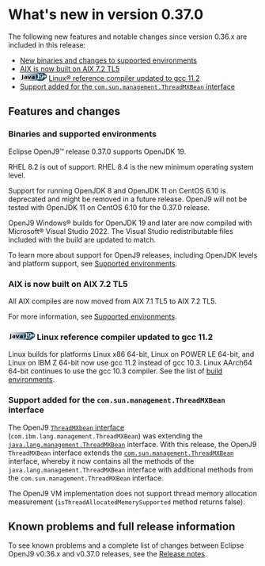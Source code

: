 <!--
* Copyright (c) 2017, 2023 IBM Corp. and others
*
* This program and the accompanying materials are made
* available under the terms of the Eclipse Public License 2.0
* which accompanies this distribution and is available at
* https://www.eclipse.org/legal/epl-2.0/ or the Apache
* License, Version 2.0 which accompanies this distribution and
* is available at https://www.apache.org/licenses/LICENSE-2.0.
*
* This Source Code may also be made available under the
* following Secondary Licenses when the conditions for such
* availability set forth in the Eclipse Public License, v. 2.0
* are satisfied: GNU General Public License, version 2 with
* the GNU Classpath Exception [1] and GNU General Public
* License, version 2 with the OpenJDK Assembly Exception [2].
*
* [1] https://www.gnu.org/software/classpath/license.html
* [2] https://openjdk.org/legal/assembly-exception.html
*
* SPDX-License-Identifier: EPL-2.0 OR Apache-2.0 OR GPL-2.0 WITH
* Classpath-exception-2.0 OR LicenseRef-GPL-2.0 WITH Assembly-exception
-->

# What's new in version 0.37.0

The following new features and notable changes since version 0.36.x are included in this release:

- [New binaries and changes to supported environments](#binaries-and-supported-environments)
- [AIX is now built on AIX 7.2 TL5](#aix-is-now-built-on-aix-72-tl5)
- ![Start of content that applies to Java 19 plus](cr/java19plus.png) [Linux&reg; reference compiler updated to gcc 11.2](#linux-reference-compiler-updated-to-gcc-112)
- [Support added for the `com.sun.management.ThreadMXBean` interface](#support-added-for-the-comsunmanagementthreadmxbean-interface)

## Features and changes

### Binaries and supported environments

Eclipse OpenJ9&trade; release 0.37.0 supports OpenJDK 19.

RHEL 8.2 is out of support. RHEL 8.4 is the new minimum operating system level.

Support for running OpenJDK 8 and OpenJDK 11 on CentOS 6.10 is deprecated and might be removed in a future release. OpenJ9 will not be tested with OpenJDK 11 on CentOS 6.10 for the 0.37.0 release.

OpenJ9 Windows&reg; builds for OpenJDK 19 and later are now compiled with Microsoft&reg; Visual Studio 2022. The Visual Studio redistributable files included with the build are updated to match.

To learn more about support for OpenJ9 releases, including OpenJDK levels and platform support, see [Supported environments](openj9_support.md).

### AIX is now built on AIX 7.2 TL5

All AIX compiles are now moved from AIX 7.1 TL5 to AIX 7.2 TL5.

For more information, see [Supported environments](openj9_support.md).

### ![Start of content that applies to Java 19 plus](cr/java19plus.png) Linux reference compiler updated to gcc 11.2

Linux builds for platforms Linux x86 64-bit, Linux on POWER LE 64-bit, and Linux on IBM Z 64-bit now use gcc 11.2 instead of gcc 10.3. Linux AArch64 64-bit continues to use the gcc 10.3 compiler. See the list of [build environments](openj9_support.md#build-environments).

### Support added for the `com.sun.management.ThreadMXBean` interface

The OpenJ9 [`ThreadMXbean` interface](https://www.eclipse.org/openj9/docs/api-langmgmt/) (`com.ibm.lang.management.ThreadMXBean`) was extending the [`java.lang.management.ThreadMXBean`](https://docs.oracle.com/javase/8/docs/api/java/lang/management/ThreadMXBean.html) interface. With this release, the OpenJ9 `ThreadMXBean` interface extends the [`com.sun.management.ThreadMXBean`](https://docs.oracle.com/javase/8/docs/jre/api/management/extension/com/sun/management/ThreadMXBean.html) interface, whereby it now contains all the methods of the `java.lang.management.ThreadMXBean` interface with additional methods from the `com.sun.management.ThreadMXBean` interface.

The OpenJ9 VM implementation does not support thread memory allocation measurement (`isThreadAllocatedMemorySupported` method returns false).


## Known problems and full release information

To see known problems and a complete list of changes between Eclipse OpenJ9 v0.36.x and v0.37.0 releases, see the [Release notes](https://github.com/eclipse-openj9/openj9/blob/master/doc/release-notes/0.37/0.37.md).

<!-- ==== END OF TOPIC ==== version0.37.md ==== -->
